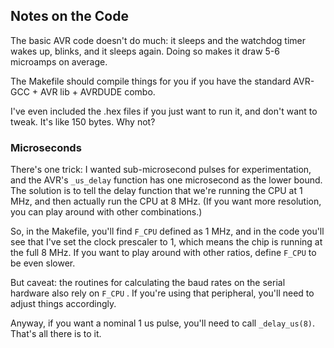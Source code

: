 ## Notes on the Code

The basic AVR code doesn't do much: it sleeps and the watchdog timer wakes up, blinks, and it sleeps again.  Doing so makes it draw 5-6 microamps on average.

The Makefile should compile things for you if you have the standard AVR-GCC + AVR lib + AVRDUDE combo.

I've even included the .hex files if you just want to run it, and don't want to tweak.  It's like 150 bytes.  Why not?

### Microseconds 

There's one trick: I wanted sub-microsecond pulses for experimentation, and the AVR's `_us_delay` function has one microsecond as the lower bound.  The solution is to tell the delay function that we're running the CPU at 1 MHz, and then actually run the CPU at 8 MHz.  (If you want more resolution, you can play around with other combinations.)

So, in the Makefile, you'll find `F_CPU` defined as 1 MHz, and in the code you'll see that I've set the clock prescaler to 1, which means the chip is running at the full 8 MHz.  If you want to play around with other ratios, define `F_CPU` to be even slower.  

But caveat: the routines for calculating the baud rates on the serial hardware also rely on `F_CPU` .  If you're using that peripheral, you'll need to adjust things accordingly.  

Anyway, if you want a nominal 1 us pulse, you'll need to call `_delay_us(8)`.  That's all there is to it.

